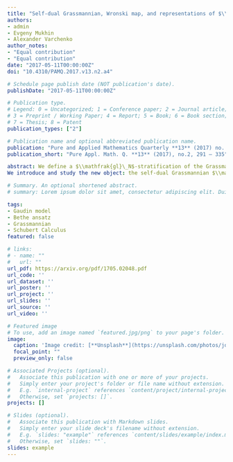 ```yaml
---
title: "Self-dual Grassmannian, Wronski map, and representations of $\\mathfrak{gl}_N$, $\\mathfrak{so}_{2r+1}$, $\\mathfrak{sp}_{2r}$ "
authors:
- admin
- Evgeny Mukhin
- Alexander Varchenko
author_notes:
- "Equal contribution"
- "Equal contribution"
date: "2017-05-11T00:00:00Z"
doi: "10.4310/PAMQ.2017.v13.n2.a4"

# Schedule page publish date (NOT publication's date).
publishDate: "2017-05-11T00:00:00Z"

# Publication type.
# Legend: 0 = Uncategorized; 1 = Conference paper; 2 = Journal article;
# 3 = Preprint / Working Paper; 4 = Report; 5 = Book; 6 = Book section;
# 7 = Thesis; 8 = Patent
publication_types: ["2"]

# Publication name and optional abbreviated publication name.
publication: "Pure and Applied Mathematics Quarterly **13** (2017) no. 2, 291 - 335"
publication_short: "Pure Appl. Math. Q. **13** (2017), no.2, 291 – 335"

abstract: We define a $\\mathfrak{gl}\_N$-stratification of the Grassmannian of $N$ planes $\\mathrm{Gr}(N,d)$. The $\\mathfrak{gl}\_N$-stratification consists of strata $\\Omega\_{\\mathbf{\\Lambda}}$ labeled by unordered sets $\\mathbf{\\Lambda}=(\\lambda^{(1)},\\dots,\\lambda^{(n)})$ of nonzero partitions with at most $N$ parts, satisfying a condition depending on $d$, and such that $(\\otimes\_{i=1}^n V\_{\\lambda^{(i)}})^{\\mathfrak{sl}\_N}\\ne 0$. Here $V\_{\\lambda^{(i)}}$ is the irreducible $\\mathfrak{gl}\_N$-module with highest weight $\\lambda^{(i)}$. We show that the closure of a stratum $\\Omega\_{\\mathbf{\\Lambda}}$ is the union of the strata $\\Omega\_{\\mathbf\\Xi}$, $\\mathbf{\\Xi}=(\\xi^{(1)},\\dots,\\xi^{(m)})$, such that there is a partition $\\{I\_1,\\dots,I\_m\\}$ of $\\{1,2,\\dots,n\\}$ with $ {\\rm {Hom}}\_{\\mathfrak{gl}\_N} (V\_{\\xi^{(i)}}, \\otimes\_{j\\in I\_i}V\_{\\lambda^{(j)}}\\big)\\neq 0$ for $i=1,\\dots,m$. The $\\mathfrak{gl}\_N$-stratification of the Grassmannian agrees with the Wronski map.  
We introduce and study the new object: the self-dual Grassmannian $\\mathrm{sGr}(N,d)\\subset \\mathrm{Gr}(N,d)$. Our main result is a similar $\\mathfrak{g}\_N$-stratification of the self-dual Grassmannian governed by representation theory of the Lie algebra $\\mathfrak {g}\_{2r+1}:=\\mathfrak{sp}\_{2r}$ if $N=2r+1$ and of the Lie algebra $\\mathfrak g\_{2r}:=\\mathfrak{so}\_{2r+1}$ if $N=2r$.

# Summary. An optional shortened abstract.
# summary: Lorem ipsum dolor sit amet, consectetur adipiscing elit. Duis posuere tellus ac convallis placerat. Proin tincidunt magna sed ex sollicitudin condimentum.

tags:
- Gaudin model
- Bethe ansatz
- Grassmannian
- Schubert Calculus
featured: false

# links:
# - name: ""
#   url: ""
url_pdf: https://arxiv.org/pdf/1705.02048.pdf
url_code: ''
url_dataset: ''
url_poster: ''
url_project: ''
url_slides: ''
url_source: ''
url_video: ''

# Featured image
# To use, add an image named `featured.jpg/png` to your page's folder. 
image:
  caption: 'Image credit: [**Unsplash**](https://unsplash.com/photos/jdD8gXaTZsc)'
  focal_point: ""
  preview_only: false

# Associated Projects (optional).
#   Associate this publication with one or more of your projects.
#   Simply enter your project's folder or file name without extension.
#   E.g. `internal-project` references `content/project/internal-project/index.md`.
#   Otherwise, set `projects: []`.
projects: []

# Slides (optional).
#   Associate this publication with Markdown slides.
#   Simply enter your slide deck's filename without extension.
#   E.g. `slides: "example"` references `content/slides/example/index.md`.
#   Otherwise, set `slides: ""`.
slides: example
---
```


